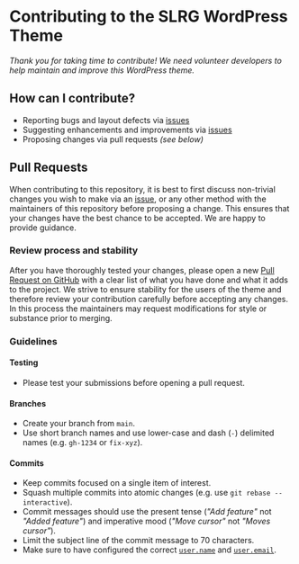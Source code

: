 # Contributing to the SLRG WordPress Theme

*Thank you for taking time to contribute!
We need volunteer developers to help maintain and improve this WordPress theme.*

## How can I contribute?
* Reporting bugs and layout defects via [issues](https://github.com/slrg-sss/slrg-wordpress-theme/issues)
* Suggesting enhancements and improvements via [issues](https://github.com/slrg-sss/slrg-wordpress-theme/issues)
* Proposing changes via pull requests *(see below)*

## Pull Requests

When contributing to this repository, it is best to first discuss non-trivial changes you wish to make via
an [issue](https://github.com/slrg-sss/slrg-wordpress-theme/issues), or any other method
with the maintainers of this repository before proposing a change. This ensures that your changes
have the best chance to be accepted. We are happy to provide guidance.

### Review process and stability
After you have thoroughly tested your changes, please open a new
[Pull Request on GitHub](https://docs.github.com/en/github/collaborating-with-pull-requests/proposing-changes-to-your-work-with-pull-requests/about-pull-requests)
with a clear list of what you have done and what it adds to the project.
We strive to ensure stability for the users of the theme and therefore review your contribution
carefully before accepting any changes. In this process the maintainers may request modifications
for style or substance prior to merging.

### Guidelines

#### Testing
* Please test your submissions before opening a pull request.

#### Branches
* Create your branch from `main`.
* Use short branch names and use lower-case and dash (`-`) delimited names (e.g. `gh-1234` or `fix-xyz`).

#### Commits
* Keep commits focused on a single item of interest.
* Squash multiple commits into atomic changes (e.g. use `git rebase --interactive`).
* Commit messages should use the present tense (*"Add feature"* not *"Added feature"*) and
  imperative mood (*"Move cursor"* not *"Moves cursor"*).
* Limit the subject line of the commit message to 70 characters.
* Make sure to have configured the correct
 [`user.name`](https://docs.github.com/en/get-started/getting-started-with-git/setting-your-username-in-git)
 and [`user.email`](https://docs.github.com/en/github/setting-up-and-managing-your-github-user-account/managing-email-preferences/setting-your-commit-email-address).

